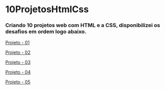 # 10ProjetosHtmlCss

<h3>Criando 10 projetos web com HTML e a CSS, disponibilizei os desafios em ordem logo abaixo.</h3>

<a href="https://l.messenger.com/l.php?u=https%3A%2F%2Fdribbble.com%2Fshots%2F14414277-Subscrify-modals%2Fattachments%2F6090991%3Fmode%3Dmedia&h=AT3qpfLUJc3sU-2EC6Q3_nwGUkArkjT3xduF9_1503Vyos5YQzY253YhP9MfDUya67NUWefOts9XePS6ZrRL1V8NxHFEOPKbmRHMd-p_pe76VANtdC8wAk7ARu3ZuRHEwQgnrw">Projeto - 01</a>

<a href="https://dribbble.com/shots/15265904-Development-tool-Product-design/attachments/7017494?mode=media">Projeto - 02</a>

<a href="https://dribbble.com/shots/15711636-Catalog/attachments/7511670?mode=media">Projeto - 03</a>

<a href="https://dribbble.com/shots/15176184/attachments/6917350?mode=media">Projeto - 04</a>

<a href="https://dribbble.com/shots/16186293-website-landing-page/attachments/8044869?mode=media">Projeto - 05</a>
